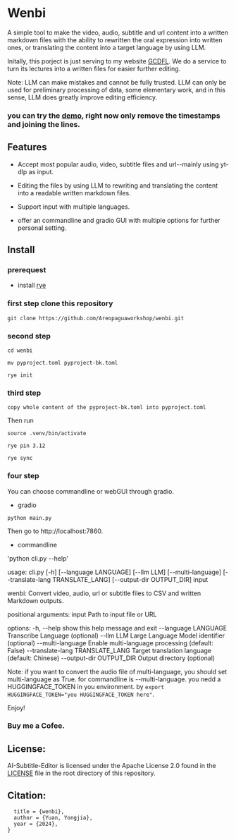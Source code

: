 # Wenbi

A simple tool to make the video, audio, subtitle and url content into a written markdown files with the ability to rewritten the oral expression into written ones, or translating the content into a target language by using LLM. 

Initally, this porject is just serving to my website [GCDFL](https://www.gcdfl.org/). We do a service to turn its lectures into a written files for easier further editing. 

Note: LLM can make mistakes and cannot be fully trusted. LLM can only be used for preliminary processing of data, some elementary work, and in this sense, LLM does greatly improve editing efficiency. 


### you can try the [demo](https://archive.gcdfl.org/), right now only remove the timestamps and joining the lines. 

## Features

- Accept most popular audio, video, subtitle files and url--mainly using yt-dlp as input. 

- Editing the files by using LLM to rewriting and translating the content into a readable written markdown files. 

- Support input with multiple languages.

- offer an commandline and gradio GUI with multiple options for further personal setting. 

## Install

### prerequest
- install [rye](https://rye.astral.sh/)

### first step clone this repository

`
git clone https://github.com/Areopaguaworkshop/wenbi.git
` 

### second step 

```
cd wenbi 

mv pyproject.toml pyproject-bk.toml

rye init 

```

### third step

`
copy whole content of the pyproject-bk.toml into pyproject.toml
` 

Then run

`source .venv/bin/activate` 

`rye pin 3.12` 

`rye sync`

### four step

You can choose commandline or webGUI through gradio.

- gradio

`python main.py`

Then go to http://localhost:7860. 

- commandline 

'python cli.py --help'

usage: cli.py [-h] [--language LANGUAGE] [--llm LLM] [--multi-language] [--translate-lang TRANSLATE_LANG] [--output-dir OUTPUT_DIR] input

wenbi: Convert video, audio, url or subtitle files to CSV and written Markdown outputs.

positional arguments:
  input                 Path to input file or URL

options:
  -h, --help            show this help message and exit
  --language LANGUAGE   Transcribe Language (optional)
  --llm LLM             Large Language Model identifier (optional)
  --multi-language      Enable multi-language processing (default: False)
  --translate-lang TRANSLATE_LANG
                        Target translation language (default: Chinese)
  --output-dir OUTPUT_DIR
                        Output directory (optional)



Note: if you want to convert the audio file of multi-language, you should set multi-language as True. for commandline is --multi-language. you nedd a HUGGINGFACE_TOKEN in you environment. by `export HUGGINGFACE_TOKEN="you HUGGINGFACE_TOKEN here"`. 


Enjoy! 

### Buy me a Cofee. 

## License:
AI-Subtitle-Editor is licensed under the Apache License 2.0 found in the [LICENSE](https://github.com/Areopaguaworkshop/AI-Subtitle-Editor/blob/main/license.md) file in the root directory of this repository.

## Citation:
```@article{areopagus/wenbi
  title = {wenbi},
  author = {Yuan, Yongjia},
  year = {2024},
}

```

